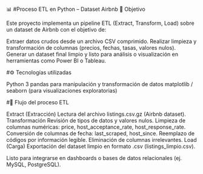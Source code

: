 📊 #Proceso ETL en Python – Dataset Airbnb
🎯 Objetivo

Este proyecto implementa un pipeline ETL (Extract, Transform, Load) sobre un dataset de Airbnb con el objetivo de:

Extraer datos crudos desde un archivo CSV comprimido.
Realizar limpieza y transformación de columnas (precios, fechas, tasas, valores nulos).
Generar un dataset final limpio y listo para análisis o visualización en herramientas como Power BI o Tableau.

#⚙️ Tecnologías utilizadas

Python 3
pandas para manipulación y transformación de datos
matplotlib / seaborn (para visualizaciones exploratorias)

#📂 Flujo del proceso ETL

Extract (Extracción)
Lectura del archivo listings.csv.gz (Airbnb dataset).
Transformación
Revisión de tipos de datos y valores nulos.
Limpieza de columnas numéricas: price, host_acceptance_rate, host_response_rate.
Conversión de columnas de fecha: last_scraped, host_since.
Reemplazo de códigos por información legible.
Eliminación de columnas irrelevantes.
Load (Carga)
Exportación del dataset limpio en formato .csv (listings_limpio.csv).



Listo para integrarse en dashboards o bases de datos relacionales (ej. MySQL, PostgreSQL).






